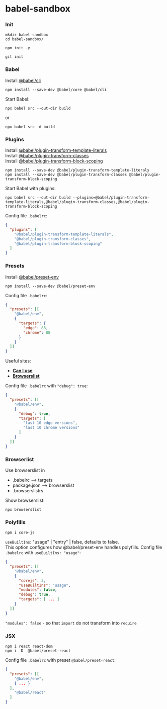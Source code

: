 # babel-sandbox
### Init
```shell
mkdir babel-sandbox
cd babel-sandbox/

npm init -y

git init
```
### Babel
Install [@babel/cli](https://babeljs.io/docs/en/babel-cli) 
```shell
npm install --save-dev @babel/core @babel/cli
```
Start Babel:
```shell
npx babel src --out-dir build
```
or
```shell
npx babel src -d build
```

### Plugins
Install [@babel/plugin-transform-template-literals](https://babeljs.io/docs/en/babel-plugin-transform-template-literals) \
Install [@babel/plugin-transform-classes](https://babeljs.io/docs/en/babel-plugin-transform-classes) \
Install [@babel/plugin-transform-block-scoping](https://babeljs.io/docs/en/babel-plugin-transform-block-scoping)
```shell
npm install --save-dev @babel/plugin-transform-template-literals
npm install --save-dev @babel/plugin-transform-classes @babel/plugin-transform-block-scoping
```
Start Babel with plugins:
```shell
npx babel src --out-dir build --plugins=@babel/plugin-transform-template-literals,@babel/plugin-transform-classes,@babel/plugin-transform-block-scoping
```
Config file `.babelrc`:
```json
{
  "plugins": [
    "@babel/plugin-transform-template-literals",
    "@babel/plugin-transform-classes",
    "@babel/plugin-transform-block-scoping"
  ]
}
```
### Presets 
Install [@babel/preset-env](https://babeljs.io/docs/en/babel-preset-env)
```shell
npm install --save-dev @babel/preset-env
```
Config file `.babelrc`:
```json
{
  "presets": [[
    "@babel/env",
    {
      "targets": {
        "edge": 88,
        "chrome": 88
      }
    }
  ]]
}
```
Useful sites:  
* [__Can I use__](https://caniuse.com/) 
* [__Browserslist__](https://github.com/browserslist/browserslist) 

Config file `.babelrc` with `"debug": true`:
```json
{
  "presets": [[
    "@babel/env",
    {
      "debug": true,
      "targets": [
        "last 10 edge versions",
        "last 10 chrome versions"
      ]
    }
  ]]
}
```
### Browserlist
Use browserslist in 
* .babelrc --> targets
* package.json --> browserslist
* .browserslistrs

Show browserslist:
```shell
npx browserslist
```
### Polyfills
```shell
npm i core-js
```
`useBuiltIns`: "usage" | "entry" | false, defaults to false. \
This option configures how @babel/preset-env handles polyfills.
Config file `.babelrc` with `useBuiltIns: "usage"`:
```json
{
  "presets": [[
    "@babel/env",
    {
      "corejs": 3,
      "useBuiltIns": "usage",
      "modules": false,
      "debug": true,
      "targets": [ ... ]
    }
  ]]
}
```
`"modules": false` - so that `import` do not transform into `require`

### JSX
```shell
npm i react react-dom
npm i -D  @babel/preset-react
```
Config file `.babelrc` with preset `@babel/preset-react`:
```json
{
  "presets": [[
    "@babel/env",
    { ... }
  ],
    "@babel/react"
  ]
}
```
